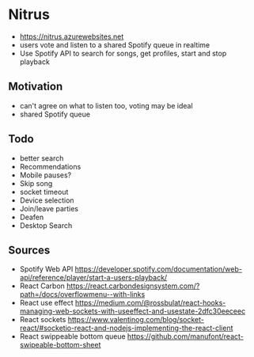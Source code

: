 # Nitrus

- https://nitrus.azurewebsites.net
- users vote and listen to a shared Spotify queue in realtime
- Use Spotify API to search for songs, get profiles, start and stop playback

## Motivation

- can't agree on what to listen too, voting may be ideal
- shared Spotify queue

## Todo

- better search
- Recommendations
- Mobile pauses?
- Skip song
- socket timeout
- Device selection
- Join/leave parties
- Deafen
- Desktop Search

## Sources

- Spotify Web API https://developer.spotify.com/documentation/web-api/reference/player/start-a-users-playback/
- React Carbon https://react.carbondesignsystem.com/?path=/docs/overflowmenu--with-links
- React use effect https://medium.com/@rossbulat/react-hooks-managing-web-sockets-with-useeffect-and-usestate-2dfc30eeceec
- React sockets https://www.valentinog.com/blog/socket-react/#socketio-react-and-nodejs-implementing-the-react-client
- React swippeable bottom queue https://github.com/manufont/react-swipeable-bottom-sheet
